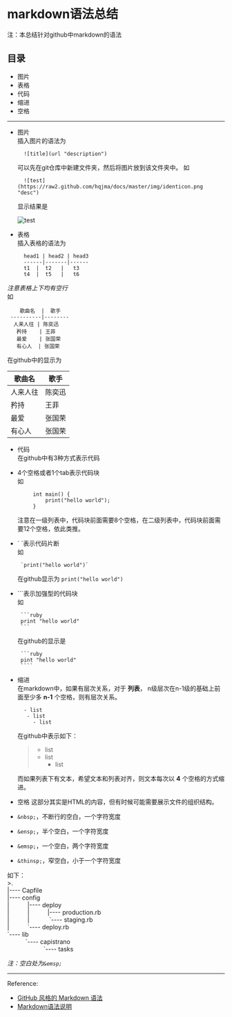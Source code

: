 markdown语法总结
====

注：本总结针对github中markdown的语法

目录
----
- 图片
- 表格
- 代码
- 缩进
- 空格

----------

- 图片  
插入图片的语法为

        ![title](url "description")

    可以先在git仓库中新建文件夹，然后将图片放到该文件夹中。
    如  
    
        ![test](https://raw2.github.com/hqjma/docs/master/img/identicon.png "desc")

    显示结果是

    ![test](https://raw2.github.com/hqjma/docs/master/img/identicon.png "desc")

- 表格  
插入表格的语法为

        head1 | head2 | head3
        ------|-------|------
        t1  |  t2   |   t3
        t4  |  t5   |   t6

 *注意表格上下均有空行*  
 如
 
~~~ 
    歌曲名  |  歌手
 ----------|--------
  人来人往 | 陈奕迅
   矜持    | 王菲
   最爱    | 张国荣
   有心人  | 张国荣
~~~

在github中的显示为  

   歌曲名  |  歌手
 ----------|--------
  人来人往 | 陈奕迅
   矜持    | 王菲
   最爱    | 张国荣
   有心人  | 张国荣

- 代码   
在github中有3种方式表示代码  
 - 4个空格或者1个tab表示代码块  
 如
            
            int main() {
                print("hello world");           
            }
            
    注意在一级列表中，代码块前面需要8个空格，在二级列表中，代码块前面需要12个空格，依此类推。

 - \` \`表示代码片断  
    如

        `print("hello world")`

    在github显示为 `print("hello world")`
 
 - \`\`\`表示加强型的代码块  
    如
 
        ```ruby
        print "hello world"
        ```
 
    在github的显示是  

        ```ruby
        pint "hello world"
        ````

- 缩进   
在markdown中，如果有层次关系，对于 **列表**， n级层次在n-1级的基础上前面至少多 **n-1** 个空格，则有层次关系。

        - list
         - list
           - list
          
    在github中表示如下：

    > - list
    >  - list
    >    - list

    而如果列表下有文本，希望文本和列表对齐，则文本每次以 **4** 个空格的方式缩进。

- 空格
这部分其实是HTML的内容，但有时候可能需要展示文件的组织结构。
- `&nbsp;`，不断行的空白，一个字符宽度
- `&ensp;`，半个空白，一个字符宽度
- `&emsp;`，一个空白，两个字符宽度
- `&thinsp;`，窄空白，小于一个字符宽度

如下：  
        >.  
         |---- Capfile  
         |---- config  
         |&emsp;&emsp;&emsp;|---- deploy  
         |&emsp;&emsp;&emsp;|&emsp;&emsp;&emsp;|---- production.rb  
         |&emsp;&emsp;&emsp;|&emsp;&emsp;&emsp; \`---- staging.rb  
         |&emsp;&emsp;&emsp;\`---- deploy.rb  
         \`---- lib  
         &emsp;&emsp;&emsp;\`---- capistrano  
         &emsp;&emsp;&emsp;&emsp;&emsp;&emsp;\`---- tasks 

*注：空白处为`&emsp;`*

-----
Reference:  
- [GitHub 风格的 Markdown 语法](https://github.com/cssmagic/blog/issues/13)
- [Markdown语法说明](http://uliweb.clkg.org/tutorial/view_chapter/32)
